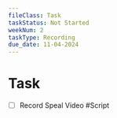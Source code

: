 ```yaml
---
fileClass: Task
taskStatus: Not Started
weekNum: 2
taskType: Recording
due_date: 11-04-2024
---
```


# Task
- [ ] Record Speal Video #Script 


 
